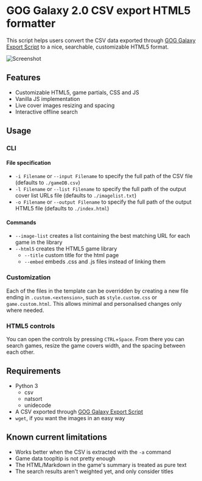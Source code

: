 # GOG Galaxy 2.0 CSV export HTML5 formatter

This script helps users convert the CSV data exported through [GOG Galaxy Export Script](https://github.com/AB1908/GOG-Galaxy-Export-Script) to a nice, searchable, customizable HTML5 format.

![Screenshot](https://user-images.githubusercontent.com/284077/84387704-b5940200-abf3-11ea-9cf4-058c20d4049b.png)

## Features

* Customizable HTML5, game partials, CSS and JS
* Vanilla JS implementation
* Live cover images resizing and spacing
* Interactive offline search

## Usage

### CLI

#### File specification
* `-i Filename` or `--input Filename` to specify the full path of the CSV file (defaults to `./gameDB.csv`)
* `-l Filename` or `--list Filename` to specify the full path of the output cover list URLs file (defaults to `./imagelist.txt`)
* `-o Filename` or `--output Filename` to specify the full path of the output HTML5 file (defaults to `./index.html`)

#### Commands
* `--image-list` creates a list containing the best matching URL for each game in the library
* `--html5` creates the HTML5 game library
  * `--title` custom title for the html page
  * `--embed` embeds .css and .js files instead of linking them

### Customization

Each of the files in the template can be overridden by creating a new file ending in `.custom.<extension>`, such as `style.custom.css` or `game.custom.html`. This allows minimal and personalised changes only where needed.

### HTML5 controls

You can open the controls by pressing `CTRL`+`Space`. From there you can search games, resize the game covers width, and the spacing between each other.

## Requirements

* Python 3
  * csv
  * natsort
  * unidecode
* A CSV exported through [GOG Galaxy Export Script](https://github.com/AB1908/GOG-Galaxy-Export-Script)
* `wget`, if you want the images in an easy way

## Known current limitations

* Works better when the CSV is extracted with the `-a` command
* Game data toopltip is not pretty enough
* The HTML/Markdown in the game's summary is treated as pure text
* The search results aren't weighted yet, and only consider titles
